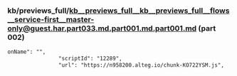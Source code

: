 ### kb/previews_full/kb__previews_full__kb__previews_full__flows__service-first__master-only@guest.har.part033.md.part001.md.part001.md (part 002)

```md
onName": "",
                "scriptId": "12289",
                "url": "https://n958200.alteg.io/chunk-KO722YSM.js",
     
```

```
